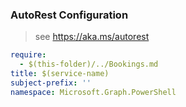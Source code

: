 ### AutoRest Configuration

> see https://aka.ms/autorest

``` yaml
require:
  - $(this-folder)/../Bookings.md
title: $(service-name)
subject-prefix: ''
namespace: Microsoft.Graph.PowerShell
```
